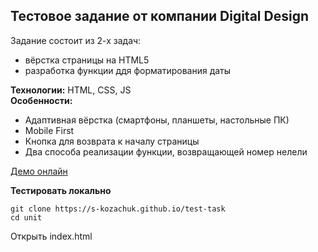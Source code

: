 ## Тестовое задание от компании Digital Design

Задание состоит из 2-х задач:
- вёрстка страницы на HTML5
- разработка функции ддя форматирования даты

**Технологии:** HTML, CSS, JS  
**Особенности:**
- Адаптивная вёрстка (смартфоны, планшеты, настольные ПК)
- Mobile First
- Кнопка для возврата к началу страницы
- Два способа реализации функции, возвращающей номер нелели

[Демо онлайн](https://s-kozachuk.github.io/test-task)

**Тестировать локально**  
```
git clone https://s-kozachuk.github.io/test-task  
cd unit
```
Открыть index.html
